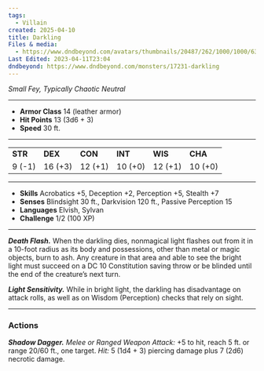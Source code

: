 ```yaml
---
tags:
  - Villain
created: 2025-04-10
title: Darkling
Files & media:
  - https://www.dndbeyond.com/avatars/thumbnails/20487/262/1000/1000/637677950046587848.jpeg
Last Edited: 2023-04-11T23:04
dndbeyond: https://www.dndbeyond.com/monsters/17231-darkling
---
```


_Small Fey, Typically Chaotic Neutral_

---

- **Armor Class** 14 (leather armor)
- **Hit Points** 13 (3d6 + 3)
- **Speed** 30 ft.

---

|   |   |   |   |   |   |
|---|---|---|---|---|---|
|**STR**|**DEX**|**CON**|**INT**|**WIS**|**CHA**|
|9 (-1)|16 (+3)|12 (+1)|10 (+0)|12 (+1)|10 (+0)|

---

- **Skills** Acrobatics +5, Deception +2, Perception +5, Stealth +7
- **Senses** Blindsight 30 ft., Darkvision 120 ft., Passive Perception 15
- **Languages** Elvish, Sylvan
- **Challenge** 1/2 (100 XP)

---

_**Death Flash.**_ When the darkling dies, nonmagical light flashes out from it in a 10-foot radius as its body and possessions, other than metal or magic objects, burn to ash. Any creature in that area and able to see the bright light must succeed on a DC 10 Constitution saving throw or be blinded until the end of the creature’s next turn.

_**Light Sensitivity.**_ While in bright light, the darkling has disadvantage on attack rolls, as well as on Wisdom (Perception) checks that rely on sight.

---

### Actions

_**Shadow Dagger.** Melee or Ranged Weapon Attack:_ +5 to hit, reach 5 ft. or range 20/60 ft., one target. _Hit:_ 5 (1d4 + 3) piercing damage plus 7 (2d6) necrotic damage.